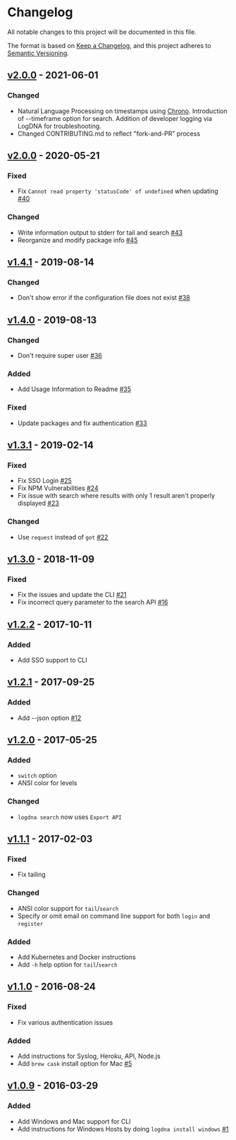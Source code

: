 # Changelog
All notable changes to this project will be documented in this file.

The format is based on [Keep a Changelog](https://keepachangelog.com/en/1.0.0/),
and this project adheres to [Semantic Versioning](https://semver.org/spec/v2.0.0.html).

## [v2.0.0] - 2021-06-01
### Changed
- Natural Language Processing on timestamps using [Chrono](https://github.com/wanasit/chrono).  Introduction of --timeframe option for search.  Addition of developer logging via LogDNA for troubleshooting.
- Changed CONTRIBUTING.md to reflect "fork-and-PR" process

## [v2.0.0] - 2020-05-21
### Fixed
- Fix `Cannot read property 'statusCode' of undefined` when updating [#40](https://github.com/logdna/logdna-cli/pull/40)

### Changed
- Write information output to stderr for tail and search [#43](https://github.com/logdna/logdna-cli/pull/43)
- Reorganize and modify package info [#45](https://github.com/logdna/logdna-cli/pull/45)

## [v1.4.1] - 2019-08-14
### Changed
- Don't show error if the configuration file does not exist [#38](https://github.com/logdna/logdna-cli/pull/38)

## [v1.4.0] - 2019-08-13
### Changed
- Don't require super user [#36](https://github.com/logdna/logdna-cli/pull/36)

### Added
- Add Usage Information to Readme [#35](https://github.com/logdna/logdna-cli/pull/35)

### Fixed
- Update packages and fix authentication [#33](https://github.com/logdna/logdna-cli/pull/33)

## [v1.3.1] - 2019-02-14
### Fixed
- Fix SSO Login [#25](https://github.com/logdna/logdna-cli/pull/25)
- Fix NPM Vulnerabilities [#24](https://github.com/logdna/logdna-cli/pull/24)
- Fix issue with search where results with only 1 result aren't properly displayed [#23](https://github.com/logdna/logdna-cli/pull/23)

### Changed
- Use `request` instead of `got` [#22](https://github.com/logdna/logdna-cli/pull/22)

## [v1.3.0] - 2018-11-09
### Fixed
- Fix the issues and update the CLI [#21](https://github.com/logdna/logdna-cli/pull/21)
- Fix incorrect query parameter to the search API [#16](https://github.com/logdna/logdna-cli/pull/16)

## [v1.2.2] - 2017-10-11
### Added
- Add SSO support to CLI

## [v1.2.1] - 2017-09-25
### Added
- Add --json option [#12](https://github.com/logdna/logdna-cli/pull/12)

## [v1.2.0] - 2017-05-25
### Added
- `switch` option
- ANSI color for levels

### Changed
- `logdna search` now uses `Export API`

## [v1.1.1] - 2017-02-03
### Fixed
- Fix tailing

### Changed
- ANSI color support for `tail`/`search`
- Specify or omit email on command line support for both `login` and `register`

### Added
- Add Kubernetes and Docker instructions
- Add `-h` help option for `tail`/`search`

## [v1.1.0] - 2016-08-24
### Fixed
- Fix various authentication issues

### Added
- Add instructions for Syslog, Heroku, API, Node.js
- Add `brew cask` install option for Mac [#5](https://github.com/logdna/logdna-cli/pull/5)

## [v1.0.9] - 2016-03-29
### Added
- Add Windows and Mac support for CLI
- Add instructions for Windows Hosts by doing `logdna install windows` [#1](https://github.com/logdna/logdna-cli/pull/1)


[v2.0.0]: https://github.com/answerbook/logdna-workers/compare/v1.4.1...v2.0.0
[v1.4.1]: https://github.com/answerbook/logdna-workers/compare/v1.4.0...v1.4.1
[v1.4.0]: https://github.com/answerbook/logdna-workers/compare/v1.3.1...v1.4.0
[v1.3.1]: https://github.com/answerbook/logdna-workers/compare/v1.3.0...v1.3.1
[v1.3.0]: https://github.com/answerbook/logdna-workers/compare/v1.2.2...v1.3.0
[v1.2.2]: https://github.com/answerbook/logdna-workers/compare/v1.2.1...v1.2.2
[v1.2.1]: https://github.com/answerbook/logdna-workers/compare/v1.2.0...v1.2.1
[v1.2.0]: https://github.com/answerbook/logdna-workers/compare/v1.1.1...v1.2.0
[v1.1.1]: https://github.com/answerbook/logdna-workers/compare/v1.0.9...v1.1.1
[v1.1.0]: https://github.com/answerbook/logdna-workers/compare/v1.0.9...v1.1.0
[v1.0.9]: https://github.com/answerbook/logdna-workers/releases/tag/v1.0.9
